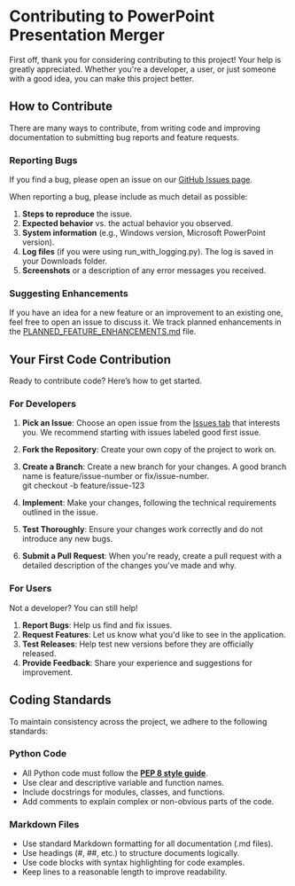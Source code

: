 # **Contributing to PowerPoint Presentation Merger**

First off, thank you for considering contributing to this project\! Your help is greatly appreciated. Whether you're a developer, a user, or just someone with a good idea, you can make this project better.

## **How to Contribute**

There are many ways to contribute, from writing code and improving documentation to submitting bug reports and feature requests.

### **Reporting Bugs**

If you find a bug, please open an issue on our [GitHub Issues page](https://github.com/laashamar/MergePowerPointPresentations/issues).

When reporting a bug, please include as much detail as possible:

1. **Steps to reproduce** the issue.  
2. **Expected behavior** vs. the actual behavior you observed.  
3. **System information** (e.g., Windows version, Microsoft PowerPoint version).  
4. **Log files** (if you were using run\_with\_logging.py). The log is saved in your Downloads folder.  
5. **Screenshots** or a description of any error messages you received.

### **Suggesting Enhancements**

If you have an idea for a new feature or an improvement to an existing one, feel free to open an issue to discuss it. We track planned enhancements in the [PLANNED\_FEATURE\_ENHANCEMENTS.md](https://www.google.com/search?q=PLANNED_FEATURE_ENHANCEMENTS.md) file.

## **Your First Code Contribution**

Ready to contribute code? Here’s how to get started.

### **For Developers**

1. **Pick an Issue**: Choose an open issue from the [Issues tab](https://github.com/laashamar/MergePowerPointPresentations/issues) that interests you. We recommend starting with issues labeled good first issue.  
2. **Fork the Repository**: Create your own copy of the project to work on.  
3. **Create a Branch**: Create a new branch for your changes. A good branch name is feature/issue-number or fix/issue-number.  
   git checkout \-b feature/issue-123

4. **Implement**: Make your changes, following the technical requirements outlined in the issue.  
5. **Test Thoroughly**: Ensure your changes work correctly and do not introduce any new bugs.  
6. **Submit a Pull Request**: When you're ready, create a pull request with a detailed description of the changes you've made and why.

### **For Users**

Not a developer? You can still help\!

1. **Report Bugs**: Help us find and fix issues.  
2. **Request Features**: Let us know what you'd like to see in the application.  
3. **Test Releases**: Help test new versions before they are officially released.  
4. **Provide Feedback**: Share your experience and suggestions for improvement.

## **Coding Standards**

To maintain consistency across the project, we adhere to the following standards:

### **Python Code**

* All Python code must follow the [**PEP 8 style guide**](https://www.python.org/dev/peps/pep-0008/).  
* Use clear and descriptive variable and function names.  
* Include docstrings for modules, classes, and functions.  
* Add comments to explain complex or non-obvious parts of the code.

### **Markdown Files**

* Use standard Markdown formatting for all documentation (.md files).  
* Use headings (\#, \#\#, etc.) to structure documents logically.  
* Use code blocks with syntax highlighting for code examples.  
* Keep lines to a reasonable length to improve readability.